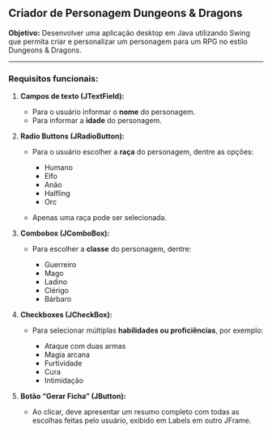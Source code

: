 ## Criador de Personagem Dungeons & Dragons 

**Objetivo:**
Desenvolver uma aplicação desktop em Java utilizando Swing que permita criar e personalizar um personagem para um RPG no estilo Dungeons & Dragons.

---

### Requisitos funcionais:

1. **Campos de texto (JTextField):**

   * Para o usuário informar o **nome** do personagem.
   * Para informar a **idade** do personagem.

2. **Radio Buttons (JRadioButton):**

   * Para o usuário escolher a **raça** do personagem, dentre as opções:

     * Humano
     * Elfo
     * Anão
     * Halfling
     * Orc
   * Apenas uma raça pode ser selecionada.

3. **Combobox (JComboBox):**

   * Para escolher a **classe** do personagem, dentre:

     * Guerreiro
     * Mago
     * Ladino
     * Clérigo
     * Bárbaro

4. **Checkboxes (JCheckBox):**

   * Para selecionar múltiplas **habilidades ou proficiências**, por exemplo:

     * Ataque com duas armas
     * Magia arcana
     * Furtividade
     * Cura
     * Intimidação

5. **Botão “Gerar Ficha” (JButton):**

   * Ao clicar, deve apresentar um resumo completo com todas as escolhas feitas pelo usuário, exibido em Labels em outro JFrame.



